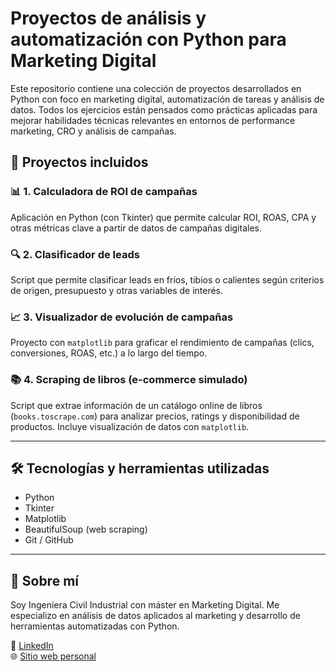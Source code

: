 # Proyectos de análisis y automatización con Python para Marketing Digital

Este repositorio contiene una colección de proyectos desarrollados en Python con foco en marketing digital, automatización de tareas y análisis de datos. Todos los ejercicios están pensados como prácticas aplicadas para mejorar habilidades técnicas relevantes en entornos de performance marketing, CRO y análisis de campañas.

## 📁 Proyectos incluidos

### 📊 1. Calculadora de ROI de campañas
Aplicación en Python (con Tkinter) que permite calcular ROI, ROAS, CPA y otras métricas clave a partir de datos de campañas digitales.

### 🔍 2. Clasificador de leads
Script que permite clasificar leads en fríos, tibios o calientes según criterios de origen, presupuesto y otras variables de interés.

### 📈 3. Visualizador de evolución de campañas
Proyecto con `matplotlib` para graficar el rendimiento de campañas (clics, conversiones, ROAS, etc.) a lo largo del tiempo.

### 📚 4. Scraping de libros (e-commerce simulado)
Script que extrae información de un catálogo online de libros (`books.toscrape.com`) para analizar precios, ratings y disponibilidad de productos. Incluye visualización de datos con `matplotlib`.

---

## 🛠 Tecnologías y herramientas utilizadas

- Python
- Tkinter
- Matplotlib
- BeautifulSoup (web scraping)
- Git / GitHub

---

## 🙋 Sobre mí

Soy Ingeniera Civil Industrial con máster en Marketing Digital. Me especializo en análisis de datos aplicados al marketing y desarrollo de herramientas automatizadas con Python.

🔗 [LinkedIn](https://www.linkedin.com/in/marcela-troncosoc)  
🌐 [Sitio web personal](https://www.marcelatroncosoc.com)
